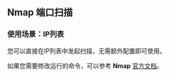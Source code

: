 ## Nmap 端口扫描

### 使用场景：IP列表

您可以直接在IP列表中发起扫描，无需额外配置即可使用。

如果您需要修改运行的命令，可以参考 **Nmap** [官方文档](https://github.com/nmap/nmap)。